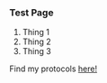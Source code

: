 ### **Test Page**

1. Thing 1
2. Thing 2
3. Thing 3

Find my protocols [here!](https://dhonson-lncrna.github.io/protocols.md)
